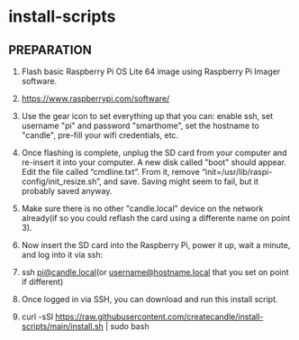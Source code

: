 # install-scripts

## PREPARATION
1. Flash basic Raspberry Pi OS Lite 64 image using Raspberry Pi Imager software. 
2. https://www.raspberrypi.com/software/

3. Use the gear icon to set everything up that you can: enable ssh, set username "pi" and password "smarthome", set the hostname to "candle", pre-fill your wifi credentials, etc.


4. Once flashing is complete, unplug the SD card from your computer and re-insert it into your computer. A new disk called "boot" should appear. Edit the file called “cmdline.txt”. From it, remove “init=/usr/lib/raspi-config/init_resize.sh”, and save. Saving might seem to fail, but it probably saved anyway.

5. Make sure there is no other "candle.local" device on the network already(if so you could reflash the card using a differente name on point 3).
6. Now insert the SD card into the Raspberry Pi, power it up, wait a minute, and log into it via ssh:
7. ssh pi@candle.local(or username@hostname.local that you set on point if different)

8. Once logged in via SSH, you can download and run this install script.
9. curl -sSl https://raw.githubusercontent.com/createcandle/install-scripts/main/install.sh | sudo bash
